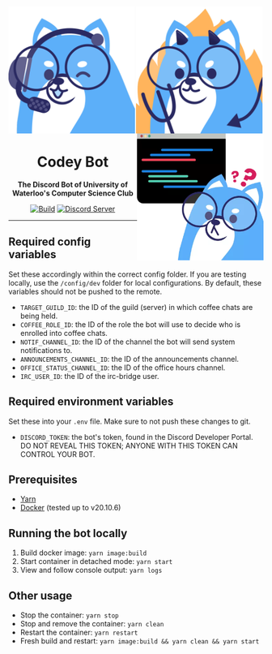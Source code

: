 <div align="center">

<img src="assets/codeyProduction.png" width="250" height="250" align="left">
<img src="assets/codeyStaging.png" width="250" height="250" align="center">
<img src="assets/codeyDevelopment.png" width="250" height="250" align="right">

<br />

# Codey Bot

**The Discord Bot of University of Waterloo's Computer Science Club**

[![Build](https://github.com/uwcsc/codeybot/actions/workflows/build.yml/badge.svg?branch=master)](https://github.com/uwcsc/codeybot/actions/workflows/build.yml?query=branch%3Amaster)
[![Discord Server](https://discord.com/api/guilds/667823274201448469/widget.png)](https://discord.gg/pHfYBCg)

</div>

---

## Required config variables

Set these accordingly within the correct config folder. If you are testing locally, use the `/config/dev` folder for local configurations. By default, these variables should not be pushed to the remote.

- `TARGET_GUILD_ID`: the ID of the guild (server) in which coffee chats are being held.
- `COFFEE_ROLE_ID`: the ID of the role the bot will use to decide who is enrolled into coffee chats.
- `NOTIF_CHANNEL_ID`: the ID of the channel the bot will send system notifications to.
- `ANNOUNCEMENTS_CHANNEL_ID`: the ID of the announcements channel.
- `OFFICE_STATUS_CHANNEL_ID`: the ID of the office hours channel.
- `IRC_USER_ID`: the ID of the irc-bridge user.

## Required environment variables

Set these into your `.env` file. Make sure to not push these changes to git.

- `DISCORD_TOKEN`: the bot's token, found in the Discord Developer Portal. DO NOT REVEAL THIS TOKEN; ANYONE WITH THIS TOKEN CAN CONTROL YOUR BOT.

## Prerequisites

- [Yarn](https://classic.yarnpkg.com/en/docs/install)
- [Docker](https://docs.docker.com/get-docker/) (tested up to v20.10.6)

## Running the bot locally

1. Build docker image: `yarn image:build`
1. Start container in detached mode: `yarn start`
1. View and follow console output: `yarn logs`

## Other usage

- Stop the container: `yarn stop`
- Stop and remove the container: `yarn clean`
- Restart the container: `yarn restart`
- Fresh build and restart: `yarn image:build && yarn clean && yarn start`
